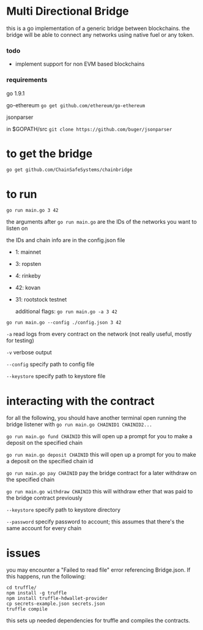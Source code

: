 # Multi Directional Bridge

this is a go implementation of a generic bridge between blockchains. the bridge will be able to connect any networks using native fuel or any token.

### todo
* implement support for non EVM based blockchains

### requirements
go 1.9.1

go-ethereum
`go get github.com/ethereum/go-ethereum`

jsonparser

in $GOPATH/src
`git clone https://github.com/buger/jsonparser`

# to get the bridge
`go get github.com/ChainSafeSystems/chainbridge`

# to run
`go run main.go 3 42`
  
  the arguments after `go run main.go` are the IDs of the networks you want to listen on
  
  the IDs and chain info are in the config.json file

* 1: mainnet

* 3: ropsten

* 4: rinkeby

* 42: kovan

* 31: rootstock testnet
  
  additional flags:
 `go run main.go -a 3 42`
 
 `go run main.go --config ./config.json 3 42`
 
 `-a` read logs from every contract on the network (not really useful, mostly for testing)
 
 `-v` verbose output
 
 `--config` specify path to config file
 
 `--keystore` specify path to keystore file

# interacting with the contract

for all the following, you should have another terminal open running the bridge listener with `go run main.go CHAINID1 CHAINID2...`

`go run main.go fund CHAINID` this will open up a prompt for you to make a deposit on the specified chain

`go run main.go deposit CHAINID` this will open up a prompt for you to make a deposit on the specified chain id

`go run main.go pay CHAINID` pay the bridge contract for a later withdraw on the specified chain

`go run main.go withdraw CHAINID` this will withdraw ether that was paid to the bridge contract previously 
 
 `--keystore` specify path to keystore directory
 
 `--password` specify password to account; this assumes that there's the same account for every chain

# issues

you may encounter a "Failed to read file" error referencing Bridge.json. If this happens, run the following:
```
cd truffle/
npm install -g truffle
npm install truffle-hdwallet-provider
cp secrets-example.json secrets.json
truffle compile
```

this sets up needed dependencies for truffle and compiles the contracts.
